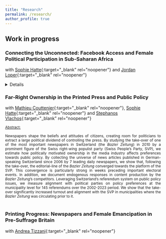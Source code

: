 ```yaml
---
title: "Research"
permalink: /research/
author_profile: true
---
```


## Work in progress

### Connecting the Unconnected: Facebook Access and Female Political Participation in Sub-Saharan Africa
with [Sophie Hatte][hatte_link]{:target="_blank" rel="noopener"} and [Jordan Loper][loper_link]{:target="_blank" rel="noopener"}
<style>
  .line-break {
    margin-bottom: 0.5px; /* Adjust the value to control the size of the space after the line break */
  }
</style>
<div style="text-align: justify">
<small>
<details>
<summary>Abstract: </summary>
 Can social media promote female access to political positions? Internet and social media have facilitated a number of evolutions regarding ideas, perceptions and attitudes towards women and their role in society. This paper focuses on the sub-Saharan African context, where female under-representation is particularly salient in both the political and media spheres, and which experienced a rising penetration of Facebook over the past decade. We build a novel panel dataset at the constituency-election level and exploit variation in the electoral outcomes observed across 8,162 races occurring in the context of 63 parliamentary elections in 17 countries. We leverage the staggered introduction of Facebook's Free Basics -i.e. free access to Facebook through partner mobile operators- across constituencies and time, and document the success of this connectivity shock and its subsequent effect on female political representation. We find that larger accessibility of Facebook fosters the election of female candidates, but only in the medium-run. This effect is driven by female candidates endorsed by established political parties, and running for the first time. Analysis based on survey data shows that a larger demand for female leadership supports the electoral effect. Finally, we explore two transmission channels: (i) transfers of gender norms through exposure to Facebook content produced in more progressive countries, and (ii) greater visibility of female politicians through online campaigns. </small> <br><br>
</details>
</div>


### Far-Right Ownership in the Printed Press and Public Policy
with [Mathieu Couttenier][couttenier_link]{:target="_blank" rel="noopener"}, [Sophie Hatte][hatte_link]{:target="_blank" rel="noopener"} and [Stephanos Vlachos][vlachos_link]{:target="_blank" rel="noopener"}

<style>
  .line-break {
    margin-bottom: 0.5px; /* Adjust the value to control the size of the space after the line break */
  }
</style>
<div style="text-align: justify">
<small> 
<ins>Abstract:</ins>

Newspapers shape the beliefs and attitudes of citizens, creating room for politicians to extract a large political dividend of controlling the press.  By studying the take-over of one of the most important newspapers in Switzerland (the <i>Bazler Zeitung</i>) in 2010 by a prominent figure of the Swiss right-wing populist party (Swiss People’s Party, SVP), we estimate how politically motivated ownership in the media industry affects preferences towards public policy. By collecting the universe of news articles published in German-speaking Switzerland since 2006 by 7 leading daily newspapers, we show that, following the take-over, the editorial-line of the <i>Bazler Zeitung</i> converged towards the platform of the SVP. This convergence is particularly strong in weeks preceding important electoral events. In addition, we document endogenous responses in content production by the <i>Bazler Zeitung</i>’s competitors. Leveraging Switzerland’s referendum system on public policy issues, we measure alignment with political parties on policy preferences at the municipality level for 145 referendums over the 2002-2023 period. We show that the take-over significantly increased turnout and alignment with the SVP in municipalities where the <i>Bazler Zeitung</i> was circulating prior to it. </small> <br><br>
</div>


### Printing Progress: Newspapers and Female Emancipation in Pre-Suffrage Britain
with [Andrea Tizzani][tizzani_link]{:target="_blank" rel="noopener"}



[hatte_link]: https://sites.google.com/site/sophiehatte/
[couttenier_link]: https://sites.google.com/site/coutteniermathieu/home
[loper_link]: https://sites.google.com/view/jordanloper/home
[vlachos_link]: https://www.stephanosvlachos.com/
[tizzani_link]: https://www.andreatizzani.com/
